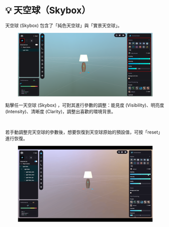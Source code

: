 # 💡 天空球（Skybox）

天空球 (Skybox) 包含了「純色天空球」與「實景天空球」。

<figure><img src="../../../.gitbook/assets/Frame 92 (1).png" alt=""><figcaption></figcaption></figure>



點擊任一天空球 (Skybox) ，可對其進行參數的調整：能見度 (Visibility)、明亮度 (Intensity)、清晰度 (Clarity)，調整出喜歡的環境背景。

<figure><img src="../../../.gitbook/assets/天空球.gif" alt=""><figcaption></figcaption></figure>



若手動調整完天空球的參數後，想要恢復到天空球原始的預設值，可按「reset」進行恢復。

<figure><img src="../../../.gitbook/assets/天空球reset (1).gif" alt=""><figcaption></figcaption></figure>
